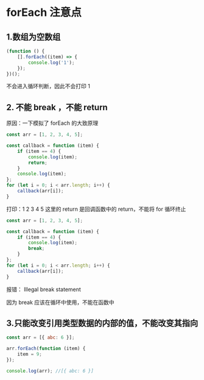 # forEach 注意点

## 1.数组为空数组

```js
(function () {
    [].forEach((item) => {
        console.log('1');
    });
})();
```

不会进入循环判断，因此不会打印 1

## 2. 不能 break ，不能 return

原因：一下模拟了 forEach 的大致原理

```js
const arr = [1, 2, 3, 4, 5];

const callback = function (item) {
    if (item == 4) {
        console.log(item);
        return;
    }
    console.log(item);
};
for (let i = 0; i < arr.length; i++) {
    callback(arr[i]);
}
```

打印：1 2 3 4 5
这里的 return 是回调函数中的 return，不能将 for 循环终止

```js
const arr = [1, 2, 3, 4, 5];

const callback = function (item) {
    if (item == 4) {
        console.log(item);
        break;
    }
};
for (let i = 0; i < arr.length; i++) {
    callback(arr[i]);
}
```

报错： Illegal break statement

因为 break 应该在循环中使用，不能在函数中

## 3.只能改变引用类型数据的内部的值，不能改变其指向

```js
const arr = [{ abc: 6 }];

arr.forEach(function (item) {
    item = 9;
});

console.log(arr); //[{ abc: 6 }]
```
